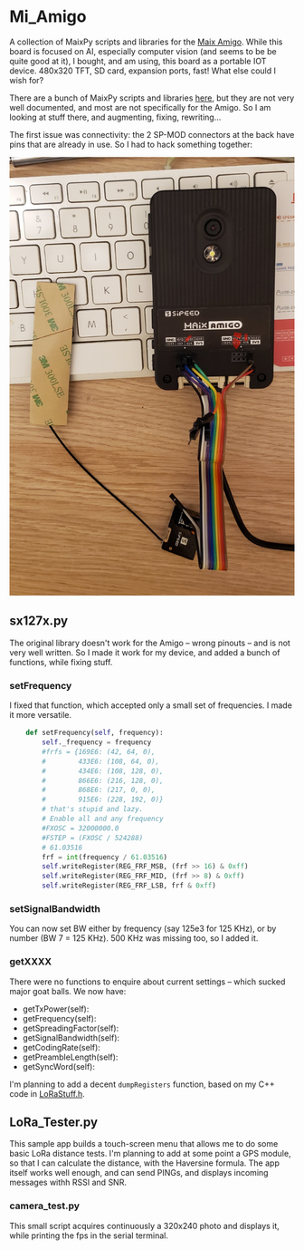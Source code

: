 # Mi_Amigo

A collection of MaixPy scripts and libraries for the [Maix Amigo](https://wiki.sipeed.com/soft/maixpy/en/develop_kit_board/maix_amigo.html). While this board is focused on AI, especially computer vision (and seems to be be quite good at it), I bought, and am using, this board as a portable IOT device. 480x320 TFT, SD card, expansion ports, fast! What else could I wish for?

There are a bunch of MaixPy scripts and libraries [here](https://github.com/sipeed/MaixPy_scripts), but they are not very well documented, and most are not specifically for the Amigo. So I am looking at stuff there, and augmenting, fixing, rewriting...

The first issue was connectivity: the 2 SP-MOD connectors at the back have pins that are already in use. So I had to hack something together:

![pinout](assets/LoRa_Module_SP-MOD.jpg)

## sx127x.py

The original library doesn't work for the Amigo – wrong pinouts – and is not very well written. So I made it work for my device, and added a bunch of functions, while fixing stuff.

### setFrequency

I fixed that function, which accepted only a small set of frequencies. I made it more versatile.

```python
    def setFrequency(self, frequency):
        self._frequency = frequency
        #frfs = {169E6: (42, 64, 0),
        #        433E6: (108, 64, 0),
        #        434E6: (108, 128, 0),
        #        866E6: (216, 128, 0),
        #        868E6: (217, 0, 0),
        #        915E6: (228, 192, 0)}
        # that's stupid and lazy.
        # Enable all and any frequency
        #FXOSC = 32000000.0
        #FSTEP = (FXOSC / 524288)
        # 61.03516
        frf = int(frequency / 61.03516)
        self.writeRegister(REG_FRF_MSB, (frf >> 16) & 0xff)
        self.writeRegister(REG_FRF_MID, (frf >> 8) & 0xff)
        self.writeRegister(REG_FRF_LSB, frf & 0xff)
```

### setSignalBandwidth

You can now set BW either by frequency (say 125e3 for 125 KHz), or by number (BW 7 = 125 KHz). 500 KHz was missing too, so I added it.

### getXXXX

There were no functions to enquire about current settings – which sucked major goat balls. We now have:

* getTxPower(self):
* getFrequency(self):
* getSpreadingFactor(self):
* getSignalBandwidth(self):
* getCodingRate(self):
* getPreambleLength(self):
* getSyncWord(self):

I'm planning to add a decent `dumpRegisters` function, based on my C++ code in [LoRaStuff.h](https://github.com/Kongduino/Lora_Stuff/blob/master/LoRa_Stuff.h#L143).

## LoRa_Tester.py

This sample app builds a touch-screen menu that allows me to do some basic LoRa distance tests. I'm planning to add at some point a GPS module, so that I can calculate the distance, with the Haversine formula. The app itself works well enough, and can send PINGs, and displays incoming messages withh RSSI and SNR.

### camera_test.py

This small script acquires continuously a 320x240 photo and displays it, while printing the fps in the serial terminal.